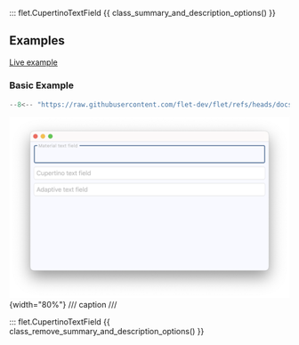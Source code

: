 ::: flet.CupertinoTextField
{{ class_summary_and_description_options() }}

## Examples

[Live example](https://flet-controls-gallery.fly.dev/input/cupertinotextfield)

### Basic Example

```python
--8<-- "https://raw.githubusercontent.com/flet-dev/flet/refs/heads/docs/sdk/python/examples/controls/cupertino-textfield/cupertino-material-and-adaptive.py"
```

![cupertino-material-and-adaptive](https://raw.githubusercontent.com/flet-dev/flet/docs/sdk/python/examples/controls/cupertino-textfield/media/cupertino-material-and-adaptive.png){width="80%"}
/// caption
///

::: flet.CupertinoTextField
{{ class_remove_summary_and_description_options() }}
